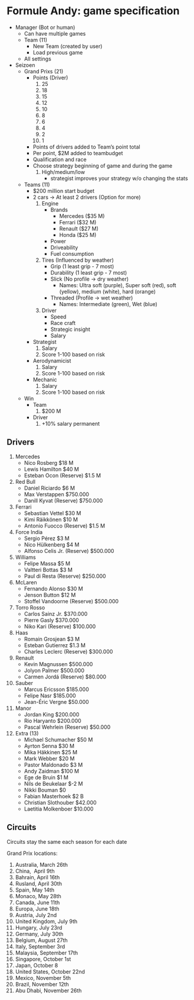 # Formule Andy: game specification

- Manager (Bot or human)
	* Can have multiple games
	* Team (11)
		- New Team (created by user)
		- Load previous game
	* All settings
- Seizoen
	* Grand Prixs (21)
		- Points (Driver) 
			1.	25
			2.	18
			3.	15
			4.	12
			5.	10
			6.	8
			7.	6
			8.	4
			9.	2
			10.	1
		- Points of drivers added to Team’s point total
		- Per point, $2M added to teambudget
		- Qualification and race
		- Choose strategy beginning of game and during the game
			1.	High/medium/low
				* strategist improves your strategy w/o changing the stats
	* Teams (11)
		- $200 million start budget
		- 2 cars → At least 2 drivers (Option for more)
			1. Engine
				* Brands
					- Mercedes		($35 M)
					- Ferrari		($32 M)
					- Renault		($27 M)
					- Honda			($25 M)
				* Power
				* Driveability
				* Fuel consumption
			2. Tires (Influenced by weather)
				- Grip (1 least grip - 7 most)
				- Durability (1 least grip - 7 most)
				- Slick (No profile → dry weather)
					* Names: Ultra soft (purple), Super soft (red), soft (yellow), medium (white), hard (orange) 
				- Threaded (Profile → wet weather)
					* Names: Intermediate (green), Wet (blue)
			3.	Driver
				- Speed
				- Race craft 
				- Strategic insight
				- Salary
		- Strategist
			1.  Salary
			2.	Score 1-100 based on risk
		- Aerodynamicist
			1.	Salary
			2.	Score 1-100 based on risk
		- Mechanic
			1.	Salary
			2.	Score 1-100 based on risk
	* Win
		- Team
			1.	$200 M
		- Driver
			1.	+10% salary permanent

## Drivers
1.	Mercedes
	- Nico Rosberg
	  $18 M
	- Lewis Hamilton
	  $40 M
	- Esteban Ocon (Reserve)
	  $1.5 M
2.	Red Bull
	- Daniel Riciardo
	  $6 M
	- Max Verstappen
	  $750.000
	- Danill Kyvat (Reserve)
	  $750.000
3.	Ferrari
	- Sebastian Vettel
	  $30 M
	- Kimi Räikkönen
	  $10 M
	- Antonio Fuocco (Reserve)
	  $1.5 M
4.	Force India
	- Sergio Pérez
	  $3 M
	- Nico Hülkenberg
	  $4 M
	- Alfonso Celis Jr. (Reserve)
	  $500.000
5.	Williams
	- Felipe Massa
	  $5 M
	- Valtteri Bottas
	  $3 M
	- Paul di Resta (Reserve)
	  $250.000
6.	McLaren
	- Fernando Alonso
	  $30 M
	- Jenson Button
	  $12 M
	- Stoffel Vandoorne (Reserve)
	  $500.000
7.	Torro Rosso
	- Carlos Sainz Jr.
	  $370.000
	- Pierre Gasly
	  $370.000
	- Niko Kari (Reserve)
	  $100.000
8.	Haas
	- Romain Grosjean
	  $3 M
	- Esteban Gutierrez
	  $1.3 M
	- Charles Leclerc (Reserve)
	  $300.000
9.	Renault
	- Kevin Magnussen
	  $500.000
	- Jolyon Palmer
	  $500.000
	- Carmen Jordá (Reserve)
	  $80.000
10.	Sauber
	- Marcus Ericsson
	  $185.000
	- Felipe Nasr
	  $185.000
	- Jean-Éric Vergne
	  $50.000
11.	Manor
	- Jordan King
	  $200.000
	- Rio Haryanto
	  $200.000
	- Pascal Wehrlein (Reserve)
	  $50.000
12.	Extra (13)
	- Michael Schumacher
	  $50 M
	- Ayrton Senna
	  $30 M
	- Mika Häkkinen
	  $25 M
	- Mark Webber
	  $20 M
	- Pastor Maldonado
	  $3 M
	- Andy Zaidman
	  $100 M
	- Ege de Bruin
	  $1 M
	- Nils de Beukelaar
	  $-2 M
	- Nikki Bouman
	  $0
	- Fabian Masterhoek
	  $2 B
	- Christian Slothouber
	  $42.000
	- Laetitia Molkenboer
	  $10.000

## Circuits
Circuits stay the same each season for each date

Grand Prix locations:
1.	Australia, March 26th
2.	China,  April 9th
3.	Bahrain, April 16th
4.	Rusland, April 30th
5.	Spain, May 14th
6.	Monaco, May 28th
7.	Canada, June 11th
8.	Europa, June 18th
9.	Austria, July 2nd
10.	United Kingdom, July 9th
11.	Hungary, July 23rd
12.	Germany, July 30th
13.	Belgium, August 27th
14.	Italy, September 3rd
15.	Malaysia, September 17th
16.	Singapore, October 1st
17.	Japan, October 8
18.	United States, October 22nd
19.	Mexico, November 5th
20.	Brazil, November 12th
21.	Abu Dhabi, November 26th


